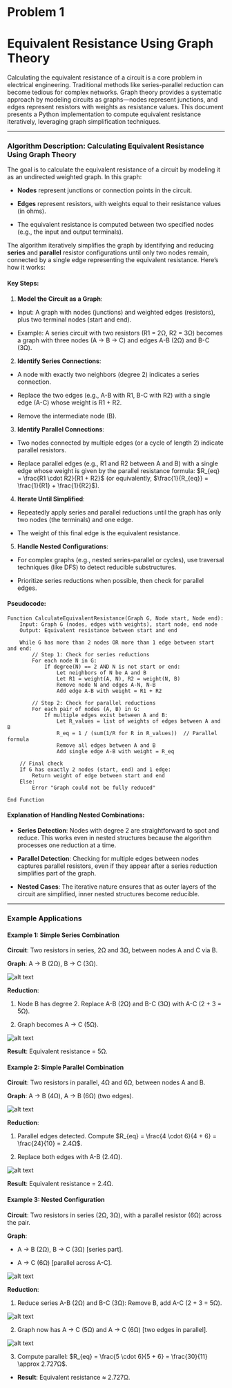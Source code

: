 # Problem 1


# Equivalent Resistance Using Graph Theory

Calculating the equivalent resistance of a circuit is a core problem in electrical engineering. Traditional methods like series-parallel reduction can become tedious for complex networks. Graph theory provides a systematic approach by modeling circuits as graphs—nodes represent junctions, and edges represent resistors with weights as resistance values. This document presents a Python implementation to compute equivalent resistance iteratively, leveraging graph simplification techniques.

---

### Algorithm Description: Calculating Equivalent Resistance Using Graph Theory

The goal is to calculate the equivalent resistance of a circuit by modeling it as an undirected weighted graph. In this graph:

- **Nodes** represent junctions or connection points in the circuit.

- **Edges** represent resistors, with weights equal to their resistance values (in ohms).

- The equivalent resistance is computed between two specified nodes (e.g., the input and output terminals).

The algorithm iteratively simplifies the graph by identifying and reducing **series** and **parallel** resistor configurations until only two nodes remain, connected by a single edge representing the equivalent resistance. Here’s how it works:

#### Key Steps:

1. **Model the Circuit as a Graph**:

- Input: A graph with nodes (junctions) and weighted edges (resistors), plus two terminal nodes (start and end).

- Example: A series circuit with two resistors (R1 = 2Ω, R2 = 3Ω) becomes a graph with three nodes (A → B → C) and edges A-B (2Ω) and B-C (3Ω).

2. **Identify Series Connections**:

- A node with exactly two neighbors (degree 2) indicates a series connection.

- Replace the two edges (e.g., A-B with R1, B-C with R2) with a single edge (A-C) whose weight is R1 + R2.

- Remove the intermediate node (B).

3. **Identify Parallel Connections**:

- Two nodes connected by multiple edges (or a cycle of length 2) indicate parallel resistors.

- Replace parallel edges (e.g., R1 and R2 between A and B) with a single edge whose weight is given by the parallel resistance formula: $R_{eq} = \frac{R1 \cdot R2}{R1 + R2}$ (or equivalently, $\frac{1}{R_{eq}} = \frac{1}{R1} + \frac{1}{R2}$).

4. **Iterate Until Simplified**:

- Repeatedly apply series and parallel reductions until the graph has only two nodes (the terminals) and one edge.

- The weight of this final edge is the equivalent resistance.

5. **Handle Nested Configurations**:

- For complex graphs (e.g., nested series-parallel or cycles), use traversal techniques (like DFS) to detect reducible substructures.

- Prioritize series reductions when possible, then check for parallel edges.

#### Pseudocode:

```plaintext
Function CalculateEquivalentResistance(Graph G, Node start, Node end):
    Input: Graph G (nodes, edges with weights), start node, end node
    Output: Equivalent resistance between start and end

    While G has more than 2 nodes OR more than 1 edge between start and end:
        // Step 1: Check for series reductions
        For each node N in G:
            If degree(N) == 2 AND N is not start or end:
                Let neighbors of N be A and B
                Let R1 = weight(A, N), R2 = weight(N, B)
                Remove node N and edges A-N, N-B
                Add edge A-B with weight = R1 + R2

        // Step 2: Check for parallel reductions
        For each pair of nodes (A, B) in G:
            If multiple edges exist between A and B:
                Let R_values = list of weights of edges between A and B
                R_eq = 1 / (sum(1/R for R in R_values))  // Parallel formula
                Remove all edges between A and B
                Add single edge A-B with weight = R_eq

    // Final check
    If G has exactly 2 nodes (start, end) and 1 edge:
        Return weight of edge between start and end
    Else:
        Error "Graph could not be fully reduced"

End Function
```

#### Explanation of Handling Nested Combinations:

- **Series Detection**: Nodes with degree 2 are straightforward to spot and reduce. This works even in nested structures because the algorithm processes one reduction at a time.

- **Parallel Detection**: Checking for multiple edges between nodes captures parallel resistors, even if they appear after a series reduction simplifies part of the graph.

- **Nested Cases**: The iterative nature ensures that as outer layers of the circuit are simplified, inner nested structures become reducible.

---

### Example Applications

#### Example 1: Simple Series Combination

**Circuit**: Two resistors in series, 2Ω and 3Ω, between nodes A and C via B.

**Graph**: A → B (2Ω), B → C (3Ω).

![alt text](image.png)



**Reduction**:

  1. Node B has degree 2. Replace A-B (2Ω) and B-C (3Ω) with A-C (2 + 3 = 5Ω).

  2. Graph becomes A → C (5Ω).

  ![alt text](image-1.png)



**Result**: Equivalent resistance = 5Ω.

#### Example 2: Simple Parallel Combination

**Circuit**: Two resistors in parallel, 4Ω and 6Ω, between nodes A and B.

**Graph**: A → B (4Ω), A → B (6Ω) (two edges).

![alt text](image-2.png)



**Reduction**:

  1. Parallel edges detected. Compute $R_{eq} = \frac{4 \cdot 6}{4 + 6} = \frac{24}{10} = 2.4Ω$.

  2. Replace both edges with A-B (2.4Ω).

  ![alt text](image-3.png)

**Result**: Equivalent resistance = 2.4Ω.

#### Example 3: Nested Configuration

**Circuit**: Two resistors in series (2Ω, 3Ω), with a parallel resistor (6Ω) across the pair.

**Graph**: 

  - A → B (2Ω), B → C (3Ω) [series part].

  - A → C (6Ω) [parallel across A-C].

  ![alt text](image-4.png)

**Reduction**:

  1. Reduce series A-B (2Ω) and B-C (3Ω): Remove B, add A-C (2 + 3 = 5Ω).

![alt text](image-5.png)

  2. Graph now has A → C (5Ω) and A → C (6Ω) [two edges in parallel].

  ![alt text](image-6.png)

  3. Compute parallel: $R_{eq} = \frac{5 \cdot 6}{5 + 6} = \frac{30}{11} \approx 2.727Ω$.

- **Result**: Equivalent resistance ≈ 2.727Ω.



